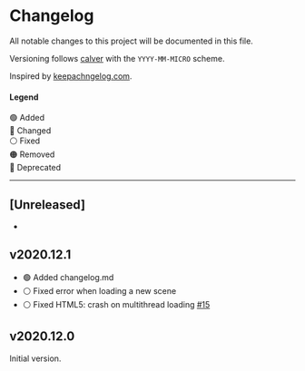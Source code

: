 # Changelog

All notable changes to this project will be documented in this file. 

Versioning follows [calver](https://calver.org/) with the `YYYY-MM-MICRO` scheme.

Inspired by [keepachngelog.com](https://keepachangelog.com/en/1.0.0/).

#### Legend

🟢 Added  
🔵 Changed  
⚪ Fixed  
🟠 Removed  
🔴 Deprecated  

---

## [Unreleased]

- 

## v2020.12.1

- 🟢 Added changelog.md
- ⚪ Fixed error when loading a new scene
- ⚪ Fixed HTML5: crash on multithread loading [#15](https://github.com/crystal-bit/godot-game-template/issues/15) 

## v2020.12.0

Initial version.
